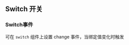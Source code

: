 <div class="demo-header">
<p class="overviewicon">
  <span class="wapi-ui-switch"/>
</p>

## Switch 开关

<nova-uxlink widget-name="Switch"></nova-uxlink>
</div>

### Switch事件

可在 `switch` 组件上设置 change 事件，当绑定值变化时触发
<nova-demo-view link="switch/enent"></nova-demo-view>

<br>
